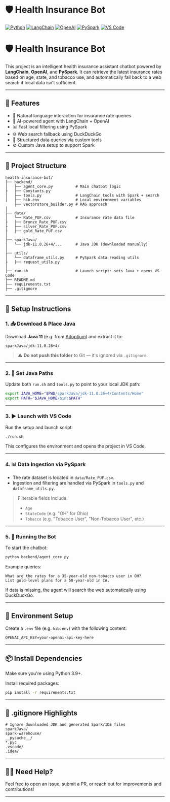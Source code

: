 
# 🛡️ Health Insurance Bot

[![Python](https://img.shields.io/badge/Python-3.9%2B-blue?logo=python&logoColor=white)](https://www.python.org/)
[![LangChain](https://img.shields.io/badge/LangChain-%F0%9F%A7%A1-lightgreen)](https://www.langchain.com/)
[![OpenAI](https://img.shields.io/badge/OpenAI-API-4B0082?logo=openai&logoColor=white)](https://platform.openai.com/)
[![PySpark](https://img.shields.io/badge/Spark-PySpark-orange?logo=apache-spark)](https://spark.apache.org/)
[![VS Code](https://img.shields.io/badge/Built%20with-VS%20Code-blue?logo=visual-studio-code)](https://code.visualstudio.com/)


# 🛡️ Health Insurance Bot

This project is an intelligent health insurance assistant chatbot powered by **LangChain**, **OpenAI**, and **PySpark**. It can retrieve the latest insurance rates based on age, state, and tobacco use, and automatically fall back to a web search if local data isn’t sufficient.

---

## 📌 Features

- 💬 Natural language interaction for insurance rate queries
- 🧠 AI-powered agent with LangChain + OpenAI
- 📊 Fast local filtering using PySpark
- 🌐 Web search fallback using DuckDuckGo
- 🧾 Structured data queries via custom tools
- ⚙️ Custom Java setup to support Spark

---

## 🧱 Project Structure

```
health-insurance-bot/
├── backend/
│   ├── agent_core.py          # Main chatbot logic
├   ├── Constants.py     
│   ├── tools.py               # LangChain tools with Spark + search
│   ├── hib.env                # Local environment variables
    ├── vectorstore_builder.py # RAG approach    
│
├── data/
│   └── Rate_PUF.csv           # Insurance rate data file
├   ├── Bronze_Rate_PUF.csv     
├   ├── silver_Rate_PUF.csv     
├   ├── gold_Rate_PUF.csv     
│
├── sparkJava/
│   └── jdk-11.0.26+4/...      # Java JDK (downloaded manually)
│
├── utils/
│   └── dataframe_utils.py     # PySpark data reading utils
├   ├── request_utils.py     
│
├── run.sh                     # Launch script: sets Java + opens VS Code
├── README.md
├── requirements.txt
├── .gitignore
```

---

## 🚀 Setup Instructions

### 1. 📥 Download & Place Java

Download **Java 11** (e.g. from [Adoptium](https://adoptium.net)) and extract it to:

```
sparkJava/jdk-11.0.26+4/
```

> ⚠️ **Do not push this folder** to Git — it's ignored via `.gitignore`.

---

### 2. 🔧 Set Java Paths

Update both `run.sh` and `tools.py` to point to your local JDK path:

```bash
export JAVA_HOME="$PWD/sparkJava/jdk-11.0.26+4/Contents/Home"
export PATH="$JAVA_HOME/bin:$PATH"
```

---

### 3. ▶️ Launch with VS Code

Run the setup and launch script:

```bash
./run.sh
```

This configures the environment and opens the project in VS Code.

---

### 4. 📊 Data Ingestion via PySpark

- The rate dataset is located in `data/Rate_PUF.csv`.
- Ingestion and filtering are handled via PySpark in `tools.py` and `dataframe_utils.py`.

> Filterable fields include:
> - `Age`
> - `StateCode` (e.g. "OH" for Ohio)
> - `Tobacco` (e.g. "Tobacco User", "Non-Tobacco User", etc.)

---

### 5. 🤖 Running the Bot

To start the chatbot:

```bash
python backend/agent_core.py
```

Example queries:

```
What are the rates for a 35-year-old non-tobacco user in OH?
List gold-level plans for a 50-year-old in CA.
```

If data is missing, the agent will search the web automatically using DuckDuckGo.

---

## 🔐 Environment Setup

Create a `.env` file (e.g. `hib.env`) with the following content:

```
OPENAI_API_KEY=your-openai-api-key-here
```

---

## 📦 Install Dependencies

Make sure you're using Python 3.9+.

Install required packages:

```bash
pip install -r requirements.txt
```

---

## 🛑 .gitignore Highlights

```gitignore
# Ignore downloaded JDK and generated Spark/IDE files
sparkJava/
spark-warehouse/
__pycache__/
*.pyc
.vscode/
.idea/
```

---

## 🙋‍♀️ Need Help?

Feel free to open an issue, submit a PR, or reach out for improvements and contributions!

---


